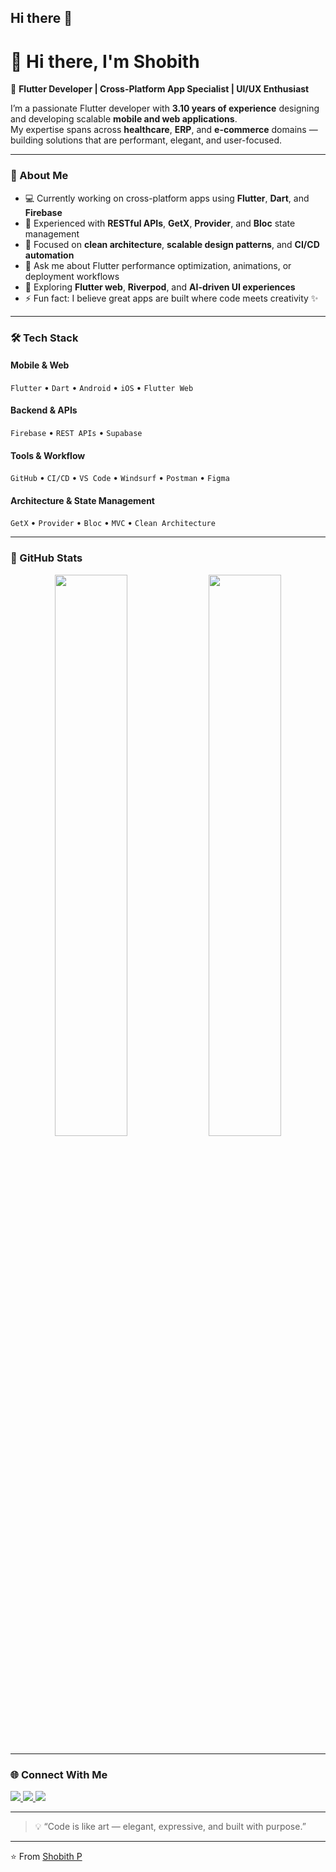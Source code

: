 ## Hi there 👋

# 👋 Hi there, I'm Shobith

🚀 **Flutter Developer | Cross-Platform App Specialist | UI/UX Enthusiast**

I’m a passionate Flutter developer with **3.10 years of experience** designing and developing scalable **mobile and web applications**.  
My expertise spans across **healthcare**, **ERP**, and **e-commerce** domains — building solutions that are performant, elegant, and user-focused.

---

### 💼 About Me
- 💻 Currently working on cross-platform apps using **Flutter**, **Dart**, and **Firebase**  
- 🧩 Experienced with **RESTful APIs**, **GetX**, **Provider**, and **Bloc** state management  
- 🎯 Focused on **clean architecture**, **scalable design patterns**, and **CI/CD automation**  
- 💬 Ask me about Flutter performance optimization, animations, or deployment workflows  
- 🌱 Exploring **Flutter web**, **Riverpod**, and **AI-driven UI experiences**  
- ⚡ Fun fact: I believe great apps are built where code meets creativity ✨

---

### 🛠️ Tech Stack
#### **Mobile & Web**
`Flutter` • `Dart` • `Android` • `iOS` • `Flutter Web`

#### **Backend & APIs**
`Firebase` • `REST APIs` • `Supabase`

#### **Tools & Workflow**
`GitHub` • `CI/CD` • `VS Code` • `Windsurf` • `Postman` • `Figma`

#### **Architecture & State Management**
`GetX` • `Provider` • `Bloc` • `MVC` • `Clean Architecture`

---

### 🧩 GitHub Stats
<p align="center">
  <img width="48%" src="https://github-readme-stats.vercel.app/api?username=shobith10&show_icons=true&theme=radical" />
  <img width="48%" src="https://github-readme-streak-stats.herokuapp.com/?user=shobith10&theme=radical" />
</p>

---

### 🌐 Connect With Me
<p align="left">
  <a href="https://www.linkedin.com/in/shobithp" target="_blank">
    <img src="https://img.shields.io/badge/LinkedIn-blue?logo=linkedin&logoColor=white" />
  </a>
  <a href="mailto:shobithknb99@gmail.com">
    <img src="https://img.shields.io/badge/Email-D14836?logo=gmail&logoColor=white" />
  </a>
  <a href="https://github.com/shobith10" target="_blank">
    <img src="https://img.shields.io/badge/GitHub-100000?logo=github&logoColor=white" />
  </a>
</p>

---

> 💡 “Code is like art — elegant, expressive, and built with purpose.”

---

⭐️ From [Shobith P](https://github.com/shobith10)


